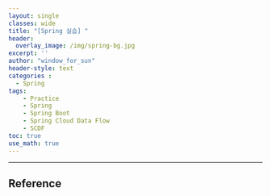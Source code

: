 ```yaml
--- 
layout: single
classes: wide
title: "[Spring 실습] "
header:
  overlay_image: /img/spring-bg.jpg
excerpt: ''
author: "window_for_sun"
header-style: text
categories :
  - Spring
tags:
    - Practice
    - Spring
    - Spring Boot
    - Spring Cloud Data Flow
    - SCDF
toc: true
use_math: true
---  
```


---  
## Reference
[](https://docs.spring.io/spring-cloud-dataflow/docs/2.10.3/reference/htmlsingle/#api-guide)  
